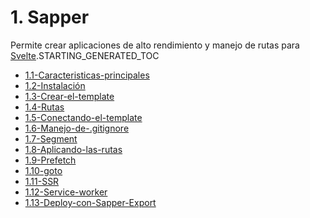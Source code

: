# 1. Sapper

Permite crear aplicaciones de alto rendimiento y manejo de rutas para
[Svelte](../Svelte/1.-Svelte.md).STARTING_GENERATED_TOC



[comment]:STARTING_GENERATED_TOC

* [1.1-Caracteristicas-principales](<./content/1.1-Caracteristicas-principales.md>)
* [1.2-Instalación](<./content/1.2-Instalación.md>)
* [1.3-Crear-el-template](<./content/1.3-Crear-el-template.md>)
* [1.4-Rutas](<./content/1.4-Rutas.md>)
* [1.5-Conectando-el-template](<./content/1.5-Conectando-el-template.md>)
* [1.6-Manejo-de-.gitignore](<./content/1.6-Manejo-de-.gitignore.md>)
* [1.7-Segment](<./content/1.7-Segment.md>)
* [1.8-Aplicando-las-rutas](<./content/1.8-Aplicando-las-rutas.md>)
* [1.9-Prefetch](<./content/1.9-Prefetch.md>)
* [1.10-goto](<./content/1.10-goto.md>)
* [1.11-SSR](<./content/1.11-SSR.md>)
* [1.12-Service-worker](<./content/1.12-Service-worker.md>)
* [1.13-Deploy-con-Sapper-Export](<./content/1.13-Deploy-con-Sapper-Export.md>)

[comment]:ENDING_GENERATED_TOC
